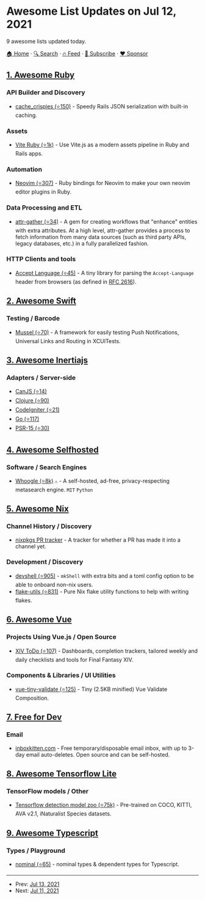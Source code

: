 # Awesome List Updates on Jul 12, 2021

9 awesome lists updated today.

[🏠 Home](/README.md) · [🔍 Search](https://www.trackawesomelist.com/search/) · [🔥 Feed](https://www.trackawesomelist.com/rss.xml) · [📮 Subscribe](https://trackawesomelist.us17.list-manage.com/subscribe?u=d2f0117aa829c83a63ec63c2f&id=36a103854c) · [❤️  Sponsor](https://github.com/sponsors/theowenyoung)



## [1. Awesome Ruby](/content/markets/awesome-ruby/README.md)

### API Builder and Discovery

*   [cache\_crispies (⭐150)](https://github.com/codenoble/cache-crispies) - Speedy Rails JSON serialization with built-in caching.

### Assets

*   [Vite Ruby (⭐1k)](https://github.com/elmassimo/vite_ruby) - Use Vite.js as a modern assets pipeline in Ruby and Rails apps.

### Automation

*   [Neovim (⭐307)](https://github.com/alexgenco/neovim-ruby) - Ruby bindings for Neovim to make your own neovim editor plugins in Ruby.

### Data Processing and ETL

*   [attr-gather (⭐34)](https://github.com/ianks/attr-gather) - A gem for creating workflows that "enhance" entities with extra attributes. At a high level, attr-gather provides a process to fetch information from many data sources (such as third party APIs, legacy databases, etc.) in a fully parallelized fashion.

### HTTP Clients and tools

*   [Accept Language (⭐45)](https://github.com/cyril/accept_language.rb) - A tiny library for parsing the `Accept-Language` header from browsers (as defined in [RFC 2616](https://datatracker.ietf.org/doc/html/rfc2616#section-14.4)).

## [2. Awesome Swift](/content/matteocrippa/awesome-swift/README.md)

### Testing / Barcode

*   [Mussel (⭐70)](https://github.com/UrbanCompass/Mussel) - A framework for easily testing Push Notifications, Universal Links and Routing in XCUITests.

## [3. Awesome Inertiajs](/content/innocenzi/awesome-inertiajs/README.md)

### Adapters / Server-side

*   [CanJS (⭐14)](https://github.com/cherifGsoul/inertia-can)
*   [Clojure (⭐90)](https://github.com/prestancedesign/inertia-clojure)
*   [CodeIgniter (⭐21)](https://github.com/amiranagram/inertia-codeigniter-4)
*   [Go (⭐117)](https://github.com/petaki/inertia-go)
*   [PSR-15 (⭐30)](https://github.com/cherifGsoul/inertia-psr15)

## [4. Awesome Selfhosted](/content/awesome-selfhosted/awesome-selfhosted/README.md)

### Software / Search Engines

*   [Whoogle (⭐8k)](https://github.com/benbusby/whoogle-search) `⚠` - A self-hosted, ad-free, privacy-respecting metasearch engine. `MIT` `Python`

## [5. Awesome Nix](/content/nix-community/awesome-nix/README.md)

### Channel History / Discovery

*   [nixpkgs PR tracker](https://nixpk.gs/pr-tracker.html) - A tracker for whether a PR has made it into a channel yet.

### Development / Discovery

*   [devshell (⭐905)](https://github.com/numtide/devshell) - `mkShell` with extra bits and a toml config option to be able to onboard non-nix users.
*   [flake-utils (⭐831)](https://github.com/numtide/flake-utils) - Pure Nix flake utility functions to help with writing flakes.

## [6. Awesome Vue](/content/vuejs/awesome-vue/README.md)

### Projects Using Vue.js / Open Source

*   [XIV ToDo (⭐107)](https://github.com/bourgeoisor/xivtodo) - Dashboards, completion trackers, tailored weekly and daily checklists and tools for Final Fantasy XIV.

### Components & Libraries / UI Utilities

*   [vue-tiny-validate (⭐125)](https://github.com/FrontLabsOfficial/vue-tiny-validate) - Tiny (2.5KB minified) Vue Validate Composition.

## [7. Free for Dev](/content/ripienaar/free-for-dev/README.md)

### Email

*   [inboxkitten.com](https://inboxkitten.com/) - Free temporary/disposable email inbox, with up to 3-day email auto-deletes. Open source and can be self-hosted.

## [8. Awesome Tensorflow Lite](/content/margaretmz/awesome-tensorflow-lite/README.md)

### TensorFlow models / Other

*   [Tensorflow detection model zoo (⭐75k)](https://github.com/tensorflow/models/blob/master/research/object_detection/g3doc/tf2_detection_zoo.md) - Pre-trained on COCO, KITTI, AVA v2.1, iNaturalist Species datasets.

## [9. Awesome Typescript](/content/dzharii/awesome-typescript/README.md)

### Types / Playground

*   [nominal (⭐65)](https://github.com/Coder-Spirit/nominal) - nominal types & dependent types for Typescript.

---

- Prev: [Jul 13, 2021](/content/2021/07/13/README.md)
- Next: [Jul 11, 2021](/content/2021/07/11/README.md)